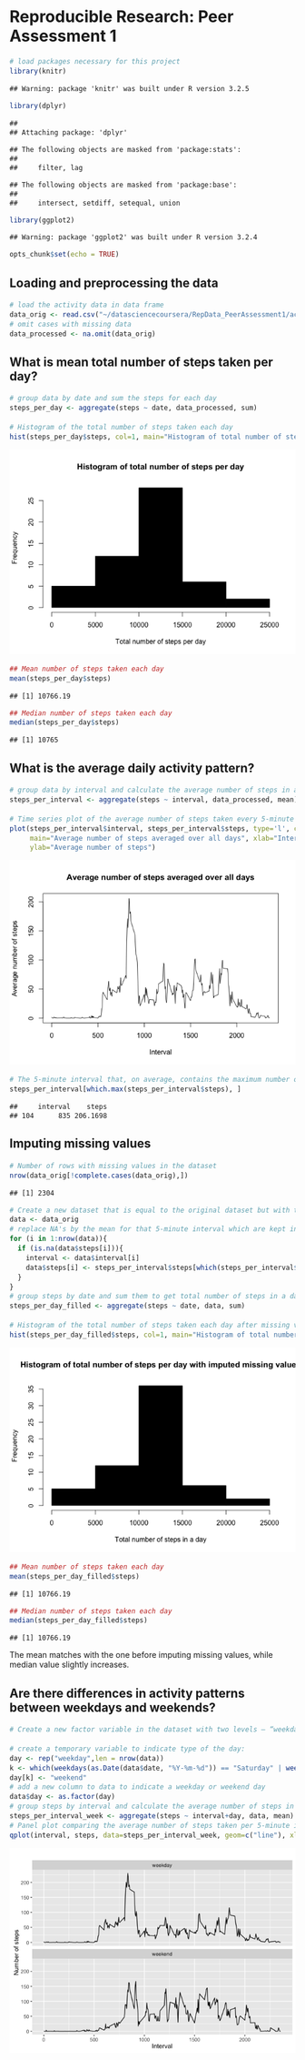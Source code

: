 # Reproducible Research: Peer Assessment 1

```r
# load packages necessary for this project
library(knitr)
```

```
## Warning: package 'knitr' was built under R version 3.2.5
```

```r
library(dplyr)
```

```
## 
## Attaching package: 'dplyr'
```

```
## The following objects are masked from 'package:stats':
## 
##     filter, lag
```

```
## The following objects are masked from 'package:base':
## 
##     intersect, setdiff, setequal, union
```

```r
library(ggplot2)
```

```
## Warning: package 'ggplot2' was built under R version 3.2.4
```

```r
opts_chunk$set(echo = TRUE)
```

## Loading and preprocessing the data

```r
# load the activity data in data frame
data_orig <- read.csv("~/datasciencecoursera/RepData_PeerAssessment1/activity.csv")
# omit cases with missing data
data_processed <- na.omit(data_orig)
```

## What is mean total number of steps taken per day?

```r
# group data by date and sum the steps for each day
steps_per_day <- aggregate(steps ~ date, data_processed, sum)

# Histogram of the total number of steps taken each day
hist(steps_per_day$steps, col=1, main="Histogram of total number of steps per day", xlab="Total number of steps per day")
```

![](PA1_template_files/figure-html/unnamed-chunk-3-1.png)<!-- -->

```r
## Mean number of steps taken each day
mean(steps_per_day$steps)
```

```
## [1] 10766.19
```

```r
## Median number of steps taken each day
median(steps_per_day$steps)
```

```
## [1] 10765
```

## What is the average daily activity pattern?

```r
# group data by interval and calculate the average number of steps in an interval across all days
steps_per_interval <- aggregate(steps ~ interval, data_processed, mean)

# Time series plot of the average number of steps taken every 5-minute interval (x-axis) and the average number of steps across all days (y-axis)
plot(steps_per_interval$interval, steps_per_interval$steps, type='l', col=1, 
     main="Average number of steps averaged over all days", xlab="Interval", 
     ylab="Average number of steps")
```

![](PA1_template_files/figure-html/unnamed-chunk-4-1.png)<!-- -->

```r
# The 5-minute interval that, on average, contains the maximum number of steps
steps_per_interval[which.max(steps_per_interval$steps), ]
```

```
##     interval    steps
## 104      835 206.1698
```
## Imputing missing values

```r
# Number of rows with missing values in the dataset 
nrow(data_orig[!complete.cases(data_orig),])
```

```
## [1] 2304
```

```r
# Create a new dataset that is equal to the original dataset but with the missing data filled in
data <- data_orig
# replace NA's by the mean for that 5-minute interval which are kept in 'steps_per_interval'
for (i in 1:nrow(data)){
  if (is.na(data$steps[i])){
    interval <- data$interval[i]
    data$steps[i] <- steps_per_interval$steps[which(steps_per_interval$interval == interval)]
  }
}
# group steps by date and sum them to get total number of steps in a day
steps_per_day_filled <- aggregate(steps ~ date, data, sum)

# Histogram of the total number of steps taken each day after missing values are imputed
hist(steps_per_day_filled$steps, col=1, main="Histogram of total number of steps per day with imputed missing values", xlab="Total number of steps in a day")
```

![](PA1_template_files/figure-html/unnamed-chunk-5-1.png)<!-- -->

```r
## Mean number of steps taken each day
mean(steps_per_day_filled$steps)
```

```
## [1] 10766.19
```

```r
## Median number of steps taken each day
median(steps_per_day_filled$steps)
```

```
## [1] 10766.19
```
The mean matches with the one before imputing missing values, while median value slightly increases.

## Are there differences in activity patterns between weekdays and weekends?

```r
# Create a new factor variable in the dataset with two levels – “weekday” and “weekend” indicating whether a given date is a weekday or weekend day.

# create a temporary variable to indicate type of the day: 
day <- rep("weekday",len = nrow(data))
k <- which(weekdays(as.Date(data$date, "%Y-%m-%d")) == "Saturday" | weekdays(as.Date(data$date, "%Y-%m-%d")) == "Sunday")
day[k] <- "weekend"
# add a new column to data to indicate a weekday or weekend day
data$day <- as.factor(day)
# group steps by interval and calculate the average number of steps in an interval across all weekday days or weekend days 
steps_per_interval_week <- aggregate(steps ~ interval+day, data, mean)
# Panel plot comparing the average number of steps taken per 5-minute interval (x-axis) and the average number of steps taken, averaged across all weekday days or weekend days (y-axis). 
qplot(interval, steps, data=steps_per_interval_week, geom=c("line"), xlab="Interval", ylab="Number of steps", main="") + facet_wrap(~ day, ncol=1)
```

![](PA1_template_files/figure-html/unnamed-chunk-6-1.png)<!-- -->
